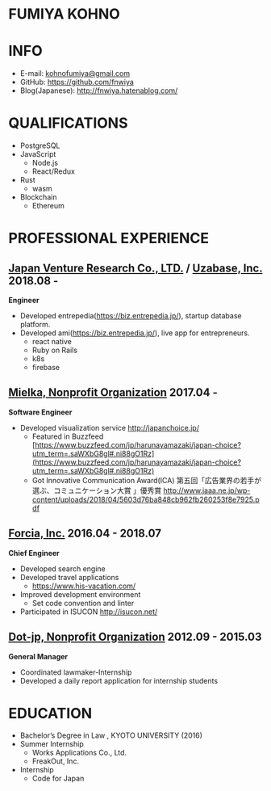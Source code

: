 FUMIYA KOHNO
===

INFO
===
- E-mail: kohnofumiya@gmail.com
- GitHub: https://github.com/fnwiya
- Blog(Japanese): http://fnwiya.hatenablog.com/


QUALIFICATIONS
===
- PostgreSQL
- JavaScript
  - Node.js
  - React/Redux
- Rust
  - wasm
- Blockchain
  - Ethereum

PROFESSIONAL EXPERIENCE
===
[Japan Venture Research Co., LTD.](http://jvr.jp/) / [Uzabase, Inc.](https://www.uzabase.com/) 2018.08 -
---
**Engineer**
  
- Developed entrepedia(https://biz.entrepedia.jp/), startup database platform.
- Developed ami(https://biz.entrepedia.jp/), live app for entrepreneurs.
  - react native
  - Ruby on Rails
  - k8s
  - firebase


[Mielka, Nonprofit Organization](mielka.org) 2017.04 -
---
**Software Engineer**

- Developed visualization service http://japanchoice.jp/
  - Featured in Buzzfeed [https://www.buzzfeed.com/jp/harunayamazaki/japan-choice?utm_term=.saWXbG8gl#.ni88gO1Rz](https://www.buzzfeed.com/jp/harunayamazaki/japan-choice?utm_term=.saWXbG8gl#.ni88gO1Rz)
  - Got Innovative Communication Award(ICA) 第五回「広告業界の若手が選ぶ、コミュニケーション大賞 」優秀賞 http://www.jaaa.ne.jp/wp-content/uploads/2018/04/5603d76ba848cb962fb260253f8e7925.pdf


[Forcia, Inc.](http://www.forcia.com/) 2016.04 - 2018.07
---
**Chief Engineer**
  
- Developed search engine
- Developed travel applications
  - https://www.his-vacation.com/
- Improved development environment
  - Set code convention and linter
- Participated in ISUCON http://isucon.net/


[Dot-jp, Nonprofit Organization](http://www.dot-jp.or.jp/) 2012.09 - 2015.03
---
**General Manager**

- Coordinated lawmaker-Internship
- Developed a daily report application for internship students


EDUCATION
===
- Bachelor’s Degree in Law , KYOTO UNIVERSITY (2016)
- Summer Internship
  - Works Applications Co., Ltd.
  - FreakOut, Inc.
- Internship
  - Code for Japan
